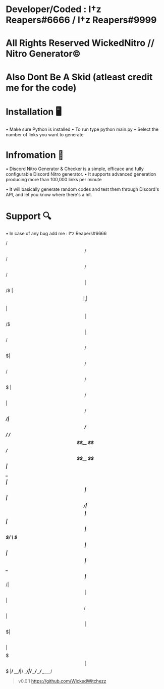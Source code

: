 # Developer/Coded : I†z Reapers#6666 / I†z Reapers#9999
# All Rights Reserved WickedNitro // Nitro Generator©
# Also Dont Be A Skid (atleast credit me for the code)

#    Installation 🖥
• Make sure Python is installed
• To run type python main.py
• Select the number of links you want to generate

#    Infromation 📖 
• Discord Nitro Generator & Checker is a simple, efficace and fully configurable Discord Nitro generator.
• It supports advanced generation producing more than 100,000 links per minute

• It will basically generate random codes and test them through Discord's API, and let you know where there's a hit.


#     Support 🔍
• In case of any bug add me : I†z Reapers#6666

 /$$      /$$ /$$           /$$                       /$$
| $$  /$ | $$|__/          | $$                      | $$
| $$ /$$$| $$ /$$  /$$$$$$$| $$   /$$  /$$$$$$   /$$$$$$$
| $$/$$ $$ $$| $$ /$$_____/| $$  /$$/ /$$__  $$ /$$__  $$
| $$$$_  $$$$| $$| $$      | $$$$$$/ | $$$$$$$$| $$  | $$
| $$$/ \  $$$| $$| $$      | $$_  $$ | $$_____/| $$  | $$
| $$/   \  $$| $$|  $$$$$$$| $$ \  $$|  $$$$$$$|  $$$$$$$
|__/     \__/|__/ \_______/|__/  \__/ \_______/ \_______/
> v0.0.1
> https://github.com/WickedWitchezz

